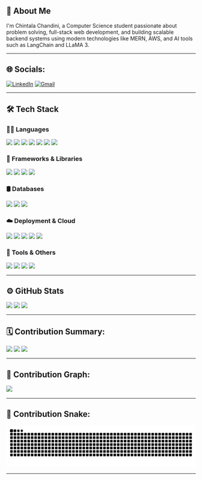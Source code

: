 <!-- chandini1727 / README.md -->

## 👋 About Me

I'm Chintala Chandini, a Computer Science student passionate about problem solving, full-stack web development, and building scalable backend systems using modern technologies like MERN, AWS, and AI tools such as LangChain and LLaMA 3.

---

## 🌐 Socials:

[![LinkedIn](https://img.shields.io/badge/LinkedIn-0A66C2?style=for-the-badge&logo=linkedin&logoColor=white)](https://www.linkedin.com/in/chintala-chandini/)
[![Gmail](https://img.shields.io/badge/Email-D14836?style=for-the-badge&logo=gmail&logoColor=white)](mailto:chandinichintala17@gmail.com)

---
## 🛠️ Tech Stack

### 👨‍💻 Languages
<p align="left">
  <img src="https://img.shields.io/badge/C-00599C?style=for-the-badge&logo=c&logoColor=white"/>
  <img src="https://img.shields.io/badge/C++-00599C?style=for-the-badge&logo=c%2B%2B&logoColor=white"/>
  <img src="https://img.shields.io/badge/Java-ED8B00?style=for-the-badge&logo=java&logoColor=white"/>
  <img src="https://img.shields.io/badge/Python-3776AB?style=for-the-badge&logo=python&logoColor=white"/>
  <img src="https://img.shields.io/badge/JavaScript-F7DF1E?style=for-the-badge&logo=javascript&logoColor=black"/>
  <img src="https://img.shields.io/badge/HTML5-E34F26?style=for-the-badge&logo=html5&logoColor=white"/>
  <img src="https://img.shields.io/badge/CSS3-1572B6?style=for-the-badge&logo=css3&logoColor=white"/>
</p>

### 🚀 Frameworks & Libraries
<p align="left">
  <img src="https://img.shields.io/badge/React-61DAFB?style=for-the-badge&logo=react&logoColor=black"/>
  <img src="https://img.shields.io/badge/Node.js-339933?style=for-the-badge&logo=node.js&logoColor=white"/>
  <img src="https://img.shields.io/badge/Express.js-000000?style=for-the-badge&logo=express&logoColor=white"/>
  <img src="https://img.shields.io/badge/TailwindCSS-06B6D4?style=for-the-badge&logo=tailwindcss&logoColor=white"/>
</p>

### 🛢️ Databases
<p align="left">
  <img src="https://img.shields.io/badge/MongoDB-47A248?style=for-the-badge&logo=mongodb&logoColor=white"/>
  <img src="https://img.shields.io/badge/MySQL-00758F?style=for-the-badge&logo=mysql&logoColor=white"/>
  <img src="https://img.shields.io/badge/PostgreSQL-4169E1?style=for-the-badge&logo=postgresql&logoColor=white"/>
</p>

### ☁️ Deployment & Cloud
<p align="left">
  <img src="https://img.shields.io/badge/AWS-232F3E?style=for-the-badge&logo=amazonaws&logoColor=white"/>
  <img src="https://img.shields.io/badge/Docker-2496ED?style=for-the-badge&logo=docker&logoColor=white"/>
  <img src="https://img.shields.io/badge/Vercel-000000?style=for-the-badge&logo=vercel&logoColor=white"/>
  <img src="https://img.shields.io/badge/Netlify-00C7B7?style=for-the-badge&logo=netlify&logoColor=white"/>
  <img src="https://img.shields.io/badge/Render-46E3B7?style=for-the-badge&logo=render&logoColor=white"/>
</p>

### 🔧 Tools & Others
<p align="left">
  <img src="https://img.shields.io/badge/Postman-FF6C37?style=for-the-badge&logo=postman&logoColor=white"/>
  <img src="https://img.shields.io/badge/Git-F05032?style=for-the-badge&logo=git&logoColor=white"/>
  <img src="https://img.shields.io/badge/GitHub-181717?style=for-the-badge&logo=github&logoColor=white"/>
  <img src="https://img.shields.io/badge/VSCode-007ACC?style=for-the-badge&logo=visualstudiocode&logoColor=white"/>
</p>


---
## ⚙️ GitHub Stats
<img src="https://img.shields.io/badge/Top%20Language-Java-orange?style=for-the-badge&logo=java&logoColor=white" />

<img src="https://github-readme-stats.vercel.app/api?username=chandini1727&show_icons=true&theme=radical" width="48%" />

<img src="https://github-profile-summary-cards.vercel.app/api/cards/profile-details?username=chandini1727&theme=radical"/>

---

## 🗓️ Contribution Summary:
<img src="https://github-profile-summary-cards.vercel.app/api/cards/productive-time?username=chandini1727&theme=radical" />
<img src="https://github-profile-summary-cards.vercel.app/api/cards/stats?username=chandini1727&theme=radical" />
<img src="https://github-readme-streak-stats.herokuapp.com?user=chandini1727&theme=radical&date_format=M%20j%5B%2C%20Y%5D" />

---

## 🧱 Contribution Graph:

<img src="https://github-readme-activity-graph.vercel.app/graph?username=chandini1727&theme=react-dark&area=true" />

---

## 🐍 Contribution Snake:

![snake gif](https://raw.githubusercontent.com/chandini1727/chandini1727/output/github-contribution-grid-snake.svg)


---

